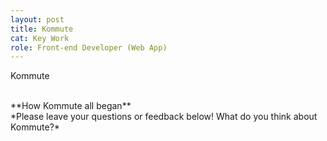 ```yaml
---
layout: post
title: Kommute
cat: Key Work
role: Front-end Developer (Web App)
---
```


Kommute

<br>
**How Kommute all began**

<br>
*Please leave your questions or feedback below! What do you think about Kommute?*

<br>

